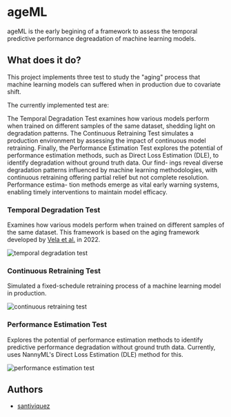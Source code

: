 
# ageML

ageML is the early begining of a framework to assess the temporal predictive performance degreadation of machine learning models.


## What does it do?
This project implements three test to study the "aging" process that machine learning models can suffered when in production due to covariate shift.

The currently implemented test are:

The Temporal Degradation Test examines how various models perform when trained on different samples of the same dataset, shedding light on degradation patterns. The Continuous Retraining Test simulates a production environment by assessing the impact of continuous model retraining. Finally, the Performance Estimation Test explores the potential of performance estimation methods, such as Direct Loss Estimation (DLE), to identify degradation without ground truth data. Our find- ings reveal diverse degradation patterns influenced by machine learning methodologies, with continuous retraining offering partial relief but not complete resolution. Performance estima- tion methods emerge as vital early warning systems, enabling timely interventions to maintain model efficacy.

### Temporal Degradation Test
Examines how various models perform when trained on different samples of the same dataset. This framework is based on the aging framework developed by [Vela et al.](https://www.nature.com/articles/s41598-022-15245-z) in 2022.

![temporal degradation test]("figures/temporal_degradadation_test.svg")

### Continuous Retraining Test
Simulated a fixed-schedule retraining process of a machine learning model in production.

![continuous retraining test]("figures/continuous_retraining_test.svg")

### Performance Estimation Test
Explores the potential of performance estimation methods to identify predictive performance degradation without ground truth data. Currently, uses NannyML's Direct Loss Estimation (DLE) method for this.

![performance estimation test]("figures/performance_estimation_test.svg")

## Authors

- [santiviquez](https://www.twitter.com/santiviquez)

